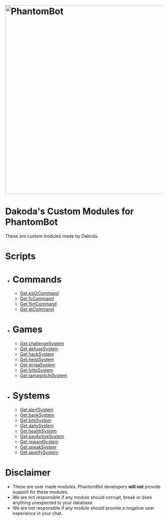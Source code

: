 # <img alt="PhantomBot" src="https://phantombot.tv/img/new-logo-dark-v2.png" width="600px"/>

# Dakoda's Custom Modules for PhantomBot
These are custom modules made by Dakoda.

# Scripts
- # Commands
    - [Get est2Command](https://github.com/Codes2Much/Phantombot-Custom-Scripts/tree/master/custom/commands/est2Command "est2Command")
    - [Get fcCommand](https://github.com/Codes2Much/Phantombot-Custom-Scripts/tree/master/custom/commands/fcCommand "fcCommand")
    - [Get flirtCommand](https://github.com/Codes2Much/Phantombot-Custom-Scripts/tree/master/custom/commands/flirtCommand "flirtCommand")
    - [Get gtCommand](https://github.com/Codes2Much/Phantombot-Custom-Scripts/tree/master/custom/commands/gtCommand "gtCommand")

- # Games
    - [Get challengeSystem](https://github.com/Codes2Much/Phantombot-Custom-Scripts/tree/master/custom/games/challengeSystem "challengeSystem")
    - [Get defuseSystem](https://github.com/Codes2Much/Phantombot-Custom-Scripts/tree/master/custom/games/defuseSystem "defuseSystem")
    - [Get hackSystem](https://github.com/Codes2Much/Phantombot-Custom-Scripts/tree/master/custom/games/hackSystem "hackSystem")
    - [Get heistSystem](https://github.com/Codes2Much/Phantombot-Custom-Scripts/tree/master/custom/games/heistSystem "heistSystem")
    - [Get jengaSystem](https://github.com/Codes2Much/Phantombot-Custom-Scripts/tree/master/custom/games/jengaSystem "jengaSystem")
    - [Get lottoSystem](https://github.com/Codes2Much/Phantombot-Custom-Scripts/tree/master/custom/games/lottoSystem "lottoSystem")
    - [Get tamagotchiSystem](https://github.com/Codes2Much/Phantombot-Custom-Scripts/tree/master/custom/games/tamagotchiSystem "tamagotchiSystem")

- # Systems
    - [Get alertSystem](https://github.com/Codes2Much/Phantombot-Custom-Scripts/tree/master/custom/systems/alertSystem "alertSystem")
    - [Get bankSystem](https://github.com/Codes2Much/Phantombot-Custom-Scripts/tree/master/custom/systems/bankSystem "bankSystem")
    - [Get bitsSystem](https://github.com/Codes2Much/Phantombot-Custom-Scripts/tree/master/custom/systems/bitsSystem "bitsSystem")
    - [Get dailySystem](https://github.com/Codes2Much/Phantombot-Custom-Scripts/tree/master/custom/systems/dailySystem "dailySystem")
    - [Get healthSystem](https://github.com/Codes2Much/Phantombot-Custom-Scripts/tree/master/custom/systems/healthSystem "healthSystem")
    - [Get payActiveSystem](https://github.com/Codes2Much/Phantombot-Custom-Scripts/tree/master/custom/systems/payActiveSystem "payActiveSystem")
    - [Get rewardSystem](https://github.com/Codes2Much/Phantombot-Custom-Scripts/tree/master/custom/systems/rewardSystem "rewardSystem")
    - [Get speakSystem](https://github.com/Codes2Much/Phantombot-Custom-Scripts/tree/master/custom/systems/speakSystem "speakSystem")
    - [Get spotifySystem](https://github.com/Codes2Much/Phantombot-Custom-Scripts/tree/master/custom/systems/spotifySystem "spotifySystem")

# Disclaimer
- These are user made modules. PhantomBot developers **will not** provide support for these modules.
- We are not responsible if any module should corrupt, break or does anything unexpected to your database.
- We are not responsible if any module should provide a negative user experience in your chat.